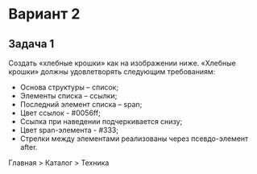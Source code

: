 # Вариант 2 
## Задача 1
Создать «хлебные крошки» как на изображении ниже. «Хлебные
крошки» должны удовлетворять следующим требованиям:
- Основа структуры – список;
- Элементы списка – ссылки;
- Последний элемент списка – span;
- Цвет ссылок - #0056ff;
- Ссылка при наведении подчеркивается снизу;
- Цвет span-элемента - #333;
- Стрелки между элементами реализованы через псевдо-элемент after.

Главная > Каталог > Техника
